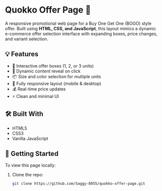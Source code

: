 # Quokko Offer Page 🎁

A responsive promotional web page for a Buy One Get One (BOGO) style offer. Built using **HTML, CSS, and JavaScript**, this layout mimics a dynamic e-commerce offer selection interface with expanding boxes, price changes, and variant selection.

## 💡 Features

- 🎨 Interactive offer boxes (1, 2, or 3 units)
- 🔘 Dynamic content reveal on click
- 📦 Size and color selection for multiple units
- 📱 Fully responsive layout (mobile & desktop)
- 💰 Real-time price updates
- ⚡ Clean and minimal UI

## 🛠️ Built With

- HTML5
- CSS3
- Vanilla JavaScript


## 🚀 Getting Started

To view this page locally:

1. Clone the repo:
   ```bash
   git clone https://github.com/Saggy-8055/quokko-offer-page.git
